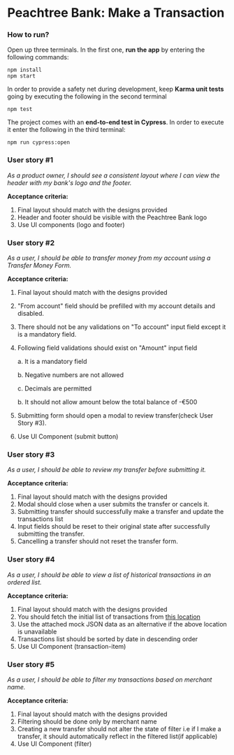 # Peachtree Bank: Make a Transaction

### How to run?
Open up three terminals. In the first one,
**run the app** by entering the following commands:
```
npm install
npm start
```
In order to provide a safety net during development,
keep **Karma unit tests** going by executing the following
in the second terminal
```
npm test
```
The project comes with an **end-to-end test in Cypress**. In order to execute it enter the following in the third terminal:
```
npm run cypress:open
```
### User story #1

_As a product owner, I should see a consistent layout where I can view the header with my bank's logo and the footer._

__Acceptance criteria:__

1. Final layout should match with the designs provided
2. Header and footer should be visible with the Peachtree Bank logo
3. Use UI components (logo and footer)

### User story #2

_As a user, I should be able to transfer money from my account using a Transfer Money Form._

__Acceptance criteria:__

1. Final layout should match with the designs provided
2. "From account" field should be prefilled with my account details and disabled.
3. There should not be any validations on "To account" input field except it is a mandatory field.
4. Following field validations should exist on "Amount" input field

   a. It is a mandatory field

   b. Negative numbers are not allowed

   c. Decimals are permitted

   b. It should not allow amount below the total balance of -€500

5. Submitting form should open a modal to review transfer(check User Story #3).
6. Use UI Component (submit button)

### User story #3

_As a user, I should be able to review my transfer before submitting it._

__Acceptance criteria:__

1. Final layout should match with the designs provided
2. Modal should close when a user submits the transfer or cancels it.
3. Submitting transfer should successfully make a transfer and update the transactions list
4. Input fields should be reset to their original state after successfully submitting the transfer.
5. Cancelling a transfer should not reset the transfer form.

### User story #4

_As a user, I should be able to view a list of historical transactions in an ordered list._

__Acceptance criteria:__

1. Final layout should match with the designs provided
2. You should fetch the initial list of transactions from [this location](https://r9vdzv10vd.execute-api.eu-central-1.amazonaws.com/dev/transactions)
3. Use the attached mock JSON data as an alternative if the above location is unavailable
4. Transactions list should be sorted by date in descending order
5. Use UI Component (transaction-item)

### User story #5

_As a user, I should be able to filter my transactions based on merchant name._

__Acceptance criteria:__

1. Final layout should match with the designs provided
2. Filtering should be done only by merchant name
3. Creating a new transfer should not alter the state of filter i.e if I make a transfer, it should automatically reflect in the filtered list(if applicable)
4. Use UI Component (filter)

